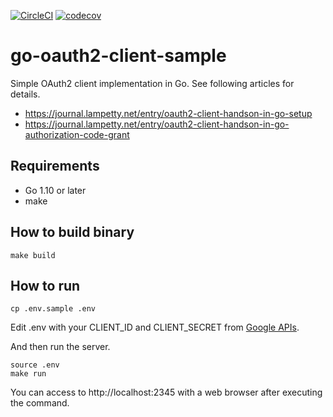 [![CircleCI](https://circleci.com/gh/oinume/go-oauth2-client-sample/tree/master.svg?style=svg)](https://circleci.com/gh/oinume/go-oauth2-client-sample/tree/master)
[![codecov](https://codecov.io/gh/oinume/go-oauth2-client-sample/branch/master/graph/badge.svg)](https://codecov.io/gh/oinume/go-oauth2-client-sample)

# go-oauth2-client-sample
Simple OAuth2 client implementation in Go. See following articles for details.

- https://journal.lampetty.net/entry/oauth2-client-handson-in-go-setup
- https://journal.lampetty.net/entry/oauth2-client-handson-in-go-authorization-code-grant

## Requirements

- Go 1.10 or later
- make


## How to build binary

```shell
make build
```

## How to run

```shell
cp .env.sample .env
```

Edit .env with your CLIENT_ID and CLIENT_SECRET from [Google APIs](https://console.developers.google.com/apis/credentials).

And then run the server.

```shell
source .env
make run
```

You can access to http://localhost:2345 with a web browser after executing the command.
